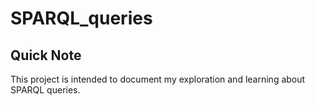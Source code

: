 # SPARQL_queries

## Quick Note

This project is intended to document my exploration and learning about SPARQL queries. 
